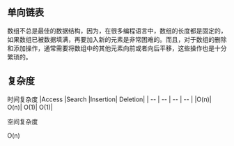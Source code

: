 ## 单向链表

数组不总是最佳的数据结构，因为，在很多编程语言中，数组的长度都是固定的，如果数组已被数据填满，再要加入新的元素是非常困难的。而且，对于数组的删除和添加操作，通常需要将数组中的其他元素向前或者向后平移，这些操作也是十分繁琐的。

## 复杂度

时间复杂度
|Access |Search |Insertion| Deletion|
| -- | -- | -- | -- |
|O(n)| O(n)| O(1)| O(1)|

空间复杂度

O(n)
